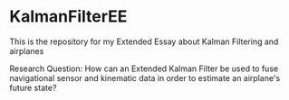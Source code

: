 # KalmanFilterEE

This is the repository for my Extended Essay about Kalman Filtering and airplanes

Research Question: How can an Extended Kalman Filter be used to fuse navigational sensor and kinematic data in order to estimate an airplane's future state?